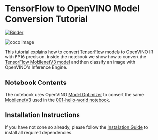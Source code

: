 # TensorFlow to OpenVINO Model Conversion Tutorial

[![Binder](https://mybinder.org/badge_logo.svg)](https://mybinder.org/v2/gh/openvinotoolkit/openvino_notebooks/HEAD?filepath=notebooks%2F101-tensorflow-to-openvino%2F101-tensorflow-to-openvino.ipynb)

![coco image](https://user-images.githubusercontent.com/15709723/127032784-8846df6f-0bfb-44ce-8920-76bcc0b5199e.jpg)

This tutorial explains how to convert [TensorFlow](www.tensorflow.org) models to OpenVINO IR with FP16 precision. Inside the notebook we show how to convert the [TensorFlow MobilenetV3 model](https://github.com/tensorflow/models/tree/master/research/slim/nets/mobilenet) and then classify an image with OpenVINO's Inference Engine.

## Notebook Contents

The notebook uses OpenVINO [Model Optimizer](https://docs.openvinotoolkit.org/latest/openvino_docs_MO_DG_Deep_Learning_Model_Optimizer_DevGuide.html) to convert the same [MobilenetV3](https://docs.openvinotoolkit.org/latest/omz_models_model_mobilenet_v3_small_1_0_224_tf.html) used in the [001-hello-world notebook](../001-hello-world/001-hello-world.ipynb).

## Installation Instructions

If you have not done so already, please follow the [Installation Guide](../../README.md) to install all required dependencies.

